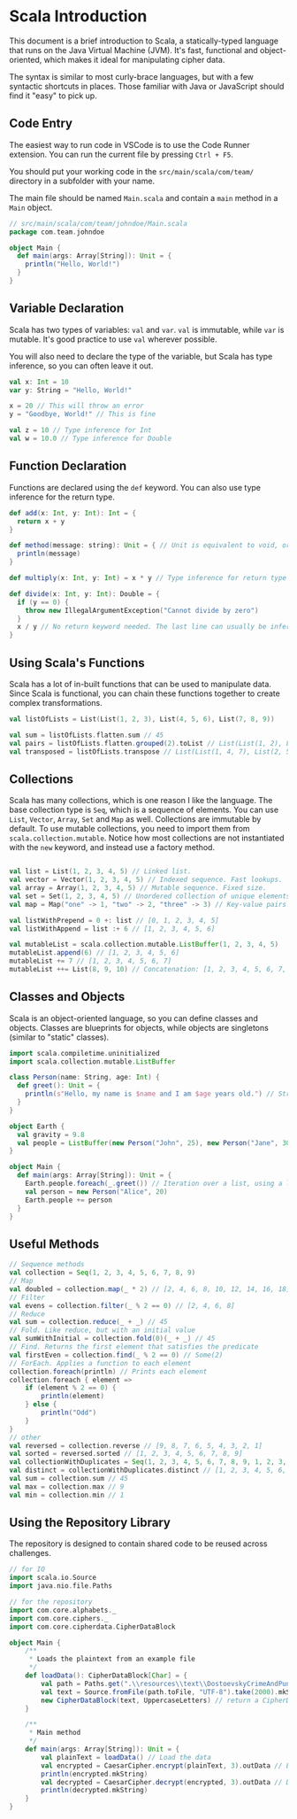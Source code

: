 # Scala Introduction

This document is a brief introduction to Scala, a statically-typed language that runs on the Java Virtual Machine (JVM). It's fast, functional and object-oriented, which makes it ideal for manipulating cipher data.

The syntax is similar to most curly-brace languages, but with a few syntactic shortcuts in places. Those familiar with Java or JavaScript should find it "easy" to pick up.

## Code Entry

The easiest way to run code in VSCode is to use the Code Runner extension. You can run the current file by pressing `Ctrl + F5`.

You should put your working code in the `src/main/scala/com/team/` directory in a subfolder with your name. 

The main file should be named `Main.scala` and contain a `main` method in a `Main` object.

```scala
// src/main/scala/com/team/johndoe/Main.scala
package com.team.johndoe

object Main {
  def main(args: Array[String]): Unit = {
    println("Hello, World!")
  }
}
```

## Variable Declaration

Scala has two types of variables: `val` and `var`. `val` is immutable, while `var` is mutable. It's good practice to use `val` wherever possible.

You will also need to declare the type of the variable, but Scala has type inference, so you can often leave it out.

```scala
val x: Int = 10
var y: String = "Hello, World!"

x = 20 // This will throw an error
y = "Goodbye, World!" // This is fine

val z = 10 // Type inference for Int
val w = 10.0 // Type inference for Double
```

## Function Declaration

Functions are declared using the `def` keyword. You can also use type inference for the return type.

```scala
def add(x: Int, y: Int): Int = {
  return x + y
}

def method(message: string): Unit = { // Unit is equivalent to void, or no return type
  println(message)
}

def multiply(x: Int, y: Int) = x * y // Type inference for return type

def divide(x: Int, y: Int): Double = {
  if (y == 0) {
    throw new IllegalArgumentException("Cannot divide by zero")
  }
  x / y // No return keyword needed. The last line can usually be inferred as the return value
}
```

## Using Scala's Functions

Scala has a lot of in-built functions that can be used to manipulate data. Since Scala is functional, you can chain these functions together to create complex transformations.

```scala
val listOfLists = List(List(1, 2, 3), List(4, 5, 6), List(7, 8, 9))

val sum = listOfLists.flatten.sum // 45
val pairs = listOfLists.flatten.grouped(2).toList // List(List(1, 2), List(3, 4), List(5, 6), List(7, 8), List(9))
val transposed = listOfLists.transpose // List(List(1, 4, 7), List(2, 5, 8), List(3, 6, 9))
```

## Collections

Scala has many collections, which is one reason I like the language. The base collection type is `Seq`, which is a sequence of elements. You can use `List`, `Vector`, `Array`, `Set` and `Map` as well. Collections are immutable by default. To use mutable collections, you need to import them from `scala.collection.mutable`. Notice how most collections are not instantiated with the `new` keyword, and instead use a factory method.

```scala

val list = List(1, 2, 3, 4, 5) // Linked list. 
val vector = Vector(1, 2, 3, 4, 5) // Indexed sequence. Fast lookups.
val array = Array(1, 2, 3, 4, 5) // Mutable sequence. Fixed size.
val set = Set(1, 2, 3, 4, 5) // Unordered collection of unique elements.
val map = Map("one" -> 1, "two" -> 2, "three" -> 3) // Key-value pairs.

val listWithPrepend = 0 +: list // [0, 1, 2, 3, 4, 5]
val listWithAppend = list :+ 6 // [1, 2, 3, 4, 5, 6]

val mutableList = scala.collection.mutable.ListBuffer(1, 2, 3, 4, 5)
mutableList.append(6) // [1, 2, 3, 4, 5, 6]
mutableList += 7 // [1, 2, 3, 4, 5, 6, 7]
mutableList ++= List(8, 9, 10) // Concatenation: [1, 2, 3, 4, 5, 6, 7, 8, 9, 10]
```

## Classes and Objects

Scala is an object-oriented language, so you can define classes and objects. Classes are blueprints for objects, while objects are singletons (similar to "static" classes).

```scala
import scala.compiletime.uninitialized
import scala.collection.mutable.ListBuffer

class Person(name: String, age: Int) {
  def greet(): Unit = {
    println(s"Hello, my name is $name and I am $age years old.") // String interpolation
  }
}

object Earth {
  val gravity = 9.8
  val people = ListBuffer(new Person("John", 25), new Person("Jane", 30)) // Mutable list. Instantiation.
}

object Main {
  def main(args: Array[String]): Unit = {
    Earth.people.foreach(_.greet()) // Iteration over a list, using a lambda function to call greet() for each person
    val person = new Person("Alice", 20)
    Earth.people += person
  }
}
```

## Useful Methods

```scala
// Sequence methods
val collection = Seq(1, 2, 3, 4, 5, 6, 7, 8, 9)
// Map
val doubled = collection.map(_ * 2) // [2, 4, 6, 8, 10, 12, 14, 16, 18]
// Filter
val evens = collection.filter(_ % 2 == 0) // [2, 4, 6, 8]
// Reduce
val sum = collection.reduce(_ + _) // 45
// Fold. Like reduce, but with an initial value
val sumWithInitial = collection.fold(0)(_ + _) // 45
// Find. Returns the first element that satisfies the predicate
val firstEven = collection.find(_ % 2 == 0) // Some(2)
// ForEach. Applies a function to each element
collection.foreach(println) // Prints each element
collection.foreach { element =>
    if (element % 2 == 0) {
        println(element)
    } else {
        println("Odd")
    }
}
// other
val reversed = collection.reverse // [9, 8, 7, 6, 5, 4, 3, 2, 1]
val sorted = reversed.sorted // [1, 2, 3, 4, 5, 6, 7, 8, 9]
val collectionWithDuplicates = Seq(1, 2, 3, 4, 5, 6, 7, 8, 9, 1, 2, 3, 4, 5, 6, 7, 8, 9)
val distinct = collectionWithDuplicates.distinct // [1, 2, 3, 4, 5, 6, 7, 8, 9]
val sum = collection.sum // 45
val max = collection.max // 9
val min = collection.min // 1
```

## Using the Repository Library

The repository is designed to contain shared code to be reused across challenges. 

```scala
// for IO
import scala.io.Source
import java.nio.file.Paths

// for the repository
import com.core.alphabets._
import com.core.ciphers._
import com.core.cipherdata.CipherDataBlock

object Main {
    /**
     * Loads the plaintext from an example file
     */    
    def loadData(): CipherDataBlock[Char] = {
        val path = Paths.get(".\\resources\\text\\DostoevskyCrimeAndPunishment.txt")
        val text = Source.fromFile(path.toFile, "UTF-8").take(2000).mkString.toUpperCase.replaceAll("[^A-Z]", "") // Take first 2000 chars, then remove non-alphabetic
        new CipherDataBlock(text, UppercaseLetters) // return a CipherDataBlock for use in the ciphers, with the alphabet set to UppercaseLetters
    }

    /**
     * Main method
     */
    def main(args: Array[String]): Unit = {
        val plainText = loadData() // Load the data
        val encrypted = CaesarCipher.encrypt(plainText, 3).outData // Encrypt with Caesar cipher, shift 3. Get the cipher text from the result of the cipher using `outData`
        println(encrypted.mkString)
        val decrypted = CaesarCipher.decrypt(encrypted, 3).outData // Decrypt in a similar way.
        println(decrypted.mkString)
    }
}
```
